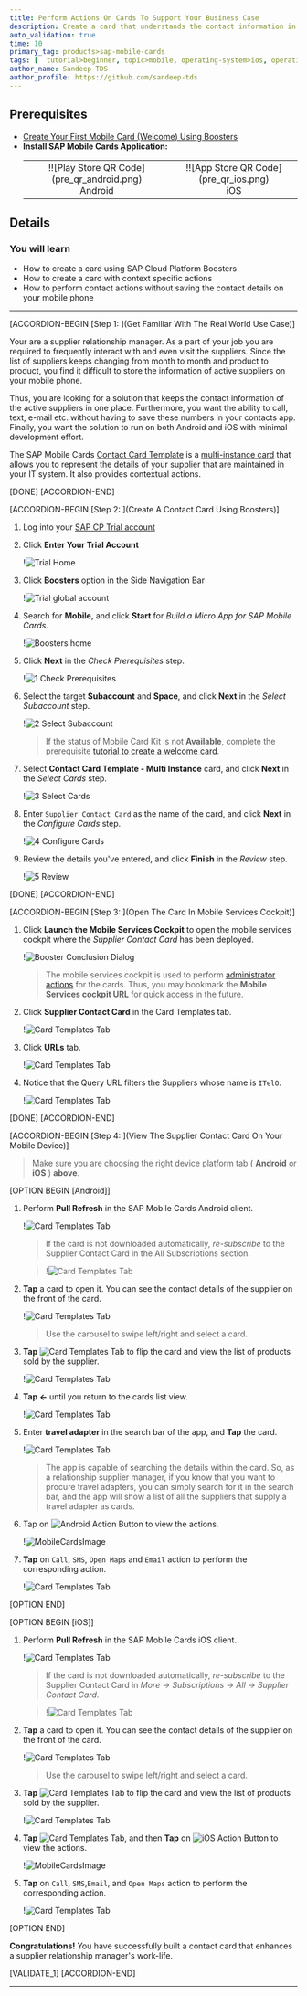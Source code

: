 ```yaml
---
title: Perform Actions On Cards To Support Your Business Case
description: Create a card that understands the contact information in a card and provides contextual actions.
auto_validation: true
time: 10
primary_tag: products>sap-mobile-cards
tags: [  tutorial>beginner, topic>mobile, operating-system>ios, operating-system>android, products>sap-cloud-platform, products>sap-mobile-cards, software-product-function>sap-cloud-platform-mobile-services ]
author_name: Sandeep TDS
author_profile: https://github.com/sandeep-tds
---
```


## Prerequisites
- [Create Your First Mobile Card (Welcome) Using Boosters](cp-mobile-cards-welcome)
- **Install SAP Mobile Cards Application:**
   <table><tr><td align="center">!![Play Store QR Code](pre_qr_android.png)<br>Android</td><td align="center">!![App Store QR Code](pre_qr_ios.png)<br>iOS</td></tr></table>

## Details
### You will learn
  - How to create a card using SAP Cloud Platform Boosters
  - How to create a card with context specific actions
  - How to perform contact actions without saving the contact details on your mobile phone

---

[ACCORDION-BEGIN [Step 1: ](Get Familiar With The Real World Use Case)]

Your are a supplier relationship manager. As a part of your job you are required to frequently interact with and even visit the suppliers. Since the list of suppliers keeps changing from month to month and product to product, you find it difficult to store the information of active suppliers on your mobile phone.

Thus, you are looking for a solution that keeps the contact information of the active suppliers in one place. Furthermore, you want the ability to call, text, e-mail etc. without having to save these numbers in your contacts app. Finally, you want the solution to run on both Android and iOS with minimal development effort.

The SAP Mobile Cards [Contact Card Template](https://github.com/SAP-samples/mobile-cards-templates/tree/master/Contact%20Card%20Template%20-%20Multi%20Instance) is a [multi-instance card](https://help.sap.com/doc/f53c64b93e5140918d676b927a3cd65b/Cloud/en-US/docs-en/guides/getting-started/mck/mck-development-features.html#card-types-and-templates) that allows you to represent the details of your supplier that are maintained in your IT system. It also provides contextual actions.

[DONE]
[ACCORDION-END]

[ACCORDION-BEGIN [Step 2: ](Create A Contact Card Using Boosters)]

1. Log into your [SAP CP Trial account](https://account.hanatrial.ondemand.com)

2. Click **Enter Your Trial Account**

    !![Trial Home](img_2_2.png)

3. Click **Boosters** option in the Side Navigation Bar

    !![Trial global account](img_2_3.png)

4. Search for **Mobile**, and click **Start** for *Build a Micro App for SAP Mobile Cards*.

    !![Boosters home](img_2_4.png)

5. Click **Next** in the *Check Prerequisites* step.

    !![1 Check Prerequisites](img_2_5.png)

6. Select the target **Subaccount** and **Space**, and click **Next** in the *Select Subaccount* step.

    !![2 Select Subaccount](img_2_6.png)

    > If the status of Mobile Card Kit is not **Available**, complete the prerequisite [tutorial to create a welcome card](cp-mobile-cards-welcome).

7. Select **Contact Card Template - Multi Instance** card, and click **Next** in the *Select Cards* step.

    !![3 Select Cards](img_2_7.png)

8. Enter `Supplier Contact Card` as the name of the card, and click **Next** in the *Configure Cards* step.

    !![4 Configure Cards](img_2_8.png)

9. Review the details you've entered, and click **Finish** in the *Review* step.

    !![5 Review](img_2_9.png)

[DONE]
[ACCORDION-END]


[ACCORDION-BEGIN [Step 3: ](Open The Card In Mobile Services Cockpit)]

1. Click **Launch the Mobile Services Cockpit** to open the mobile services cockpit where the *Supplier Contact Card* has been deployed.

    !![Booster Conclusion Dialog](img_3_1.png)

    > The mobile services cockpit is used to perform [administrator actions](https://help.sap.com/doc/f53c64b93e5140918d676b927a3cd65b/Cloud/en-US/docs-en/guides/getting-started/mck/mck-managing-cards.html) for the cards. Thus, you may bookmark the **Mobile Services cockpit URL** for quick access in the future.

2. Click **Supplier Contact Card** in the Card Templates tab.

    !![Card Templates Tab](img_3_2.png)

3. Click **URLs** tab.

    !![Card Templates Tab](img_3_3.png)

4. Notice that the Query URL filters the Suppliers whose name is `ITelO`.

    !![Card Templates Tab](img_3_4.png)

[DONE]
[ACCORDION-END]

[ACCORDION-BEGIN [Step 4: ](View The Supplier Contact Card On Your Mobile Device)]

>Make sure you are choosing the right device platform tab ( **Android** or **iOS** ) **above**.

[OPTION BEGIN [Android]]

1. Perform **Pull Refresh** in the SAP Mobile Cards Android client.

    !![Card Templates Tab](img_4_and_1.png)

    > If the card is not downloaded automatically, *re-subscribe* to the Supplier Contact Card in the All Subscriptions section.

    > !![Card Templates Tab](img_4_and_1_note.png)

2. **Tap** a card to open it. You can see the contact details of the supplier on the front of the card.

    !![Card Templates Tab](img_4_and_2.png)

    > Use the carousel to swipe left/right and select a card.

3. **Tap** ![Card Templates Tab](ico_and_flip.png) to flip the card and view the list of products sold by the supplier.

    !![Card Templates Tab](img_4_and_3.png)

4. **Tap &larr;** until you return to the cards list view.

    !![Card Templates Tab](img_4_and_4.png)

5. Enter **travel adapter** in the search bar of the app, and **Tap** the card.

    !![Card Templates Tab](img_4_and_5.png)

    > The app is capable of searching the details within the card. So, as a relationship supplier manager, if you know that you want to procure travel adapters, you can simply search for it in the search bar, and the app will show a list of all the suppliers that supply a travel adapter as cards.

6. Tap on ![Android Action Button](ico_and_action.png) to view the actions.

    !![MobileCardsImage](img_4_and_6.png)

7. **Tap** on `Call`, `SMS`, `Open Maps` and `Email` action to perform the corresponding action.

    !![Card Templates Tab](img_4_and_7.gif)

[OPTION END]

[OPTION BEGIN [iOS]]

1. Perform **Pull Refresh** in the SAP Mobile Cards iOS client.

    !![Card Templates Tab](img_4_ios_1.png)

    > If the card is not downloaded automatically, *re-subscribe* to the Supplier Contact Card in *More &rarr; Subscriptions &rarr; All &rarr; Supplier Contact Card*.

    > !![Card Templates Tab](img_4_ios_1_note.png)

2. **Tap** a card to open it. You can see the contact details of the supplier on the front of the card.

    !![Card Templates Tab](img_4_ios_2.png)

    > Use the carousel to swipe left/right and select a card.

3. **Tap** ![Card Templates Tab](ico_ios_flip_to_back.png) to flip the card and view the list of products sold by the supplier.

    !![Card Templates Tab](img_4_ios_3.png)

4. **Tap** ![Card Templates Tab](ico_ios_flip_to_front.png), and then **Tap** on ![iOS Action Button](ico_ios_action.png) to view the actions.

    !![MobileCardsImage](img_4_ios_4.png)

6. **Tap** on `Call`, `SMS`,`Email`, and `Open Maps` action to perform the corresponding action.

    !![Card Templates Tab](img_4_ios_5.gif)

[OPTION END]

**Congratulations!** You have successfully built a contact card that enhances a supplier relationship manager's work-life.

[VALIDATE_1]
[ACCORDION-END]

---
